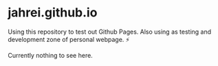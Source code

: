# jahrei.github.io

Using this repository to test out Github Pages.  Also using as testing and development zone of personal webpage. ⚡

Currently nothing to see here.
